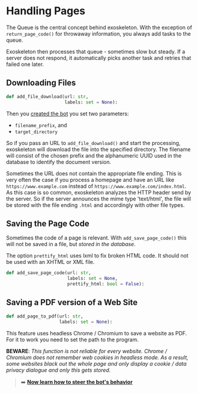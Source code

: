# Handling Pages

The Queue is the central concept behind exoskeleton. With the exception of `return_page_code()` for throwaway information, you always add tasks to the queue.

Exoskeleton then processes that queue - sometimes slow but steady. If a server does not respond, it automatically picks another task and retries that failed one later.

## Downloading Files

```python
def add_file_download(url: str,
                      labels: set = None):
```

Then you [created the bot](create-a-bot.md) you set two parameters:
* `filename_prefix`, and
* `target_directory`

So if you pass an URL to `add_file_download()` and start the processing, exoskeleton will download the file into the specified directory. The filename will consist of the chosen prefix and the alphanumeric UUID used in the database to identify the document version.

Sometimes the URL does not contain the appropriate file ending. This is very often the case if you process a homepage and have an URL like `https://www.example.com` instead of `https://www.example.com/index.html`. As this case is so common, exoskeleton analyzes the HTTP header send by the server. So if the server announces the mime type 'text/html', the file will be stored with the file ending `.html` and accordingly with other file types.


## Saving the Page Code

Sometimes the code of a page is relevant. With `add_save_page_code()` this will not be saved in a file, but *stored in the database*.

The option `prettify_html` uses lxml to fix broken HTML code. It should not be used with an XHTML or XML file.

```python
def add_save_page_code(url: str,
                       labels: set = None,
                       prettify_html: bool = False):
```

## Saving a PDF version of a Web Site

```python
def add_page_to_pdf(url: str,
                    labels: set = None):
```

This feature uses headless Chrome / Chromium to save a website as PDF. For it to work you need to set the path to the program.

**BEWARE**: *This function is not reliable for every website. Chrome / Chromium does not remember web cookies in headless mode. As a result, some websites black out the whole page and only display a cookie / data privacy dialogue and only this gets stored.*


> :arrow_right: **[Now learn how to steer the bot's behavior](behavior-settings.md)**